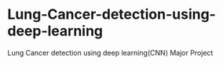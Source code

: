 # Lung-Cancer-detection-using-deep-learning
Lung Cancer detection using deep learning(CNN) Major Project
